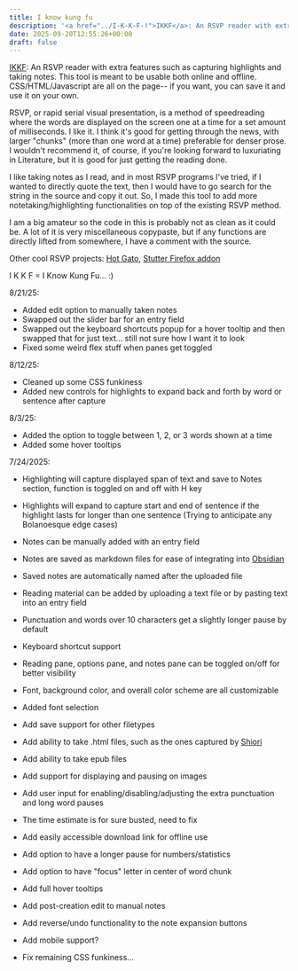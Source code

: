 ```yaml
---
title: I know kung fu
description: '<a href="../I-K-K-F-!">IKKF</a>: An RSVP reader with extra features such as capturing highlights and taking notes.'
date: 2025-09-20T12:55:26+00:00
draft: false
---
```

<a href="../I-K-K-F-!">IKKF</a>: An RSVP reader with extra features such as capturing highlights and taking notes. This tool is meant to be usable both online and offline. CSS/HTML/Javascript are all on the page-- if you want, you can save it and use it on your own.

  

RSVP, or rapid serial visual presentation, is a method of speedreading where the words are displayed on the screen one at a time for a set amount of milliseconds. I like it. I think it's good for getting through the news, with larger "chunks" (more than one word at a time) preferable for denser prose. I wouldn't recommend it, of course, if you're looking forward to luxuriating in Literature, but it is good for just getting the reading done.

I like taking notes as I read, and in most RSVP programs I've tried, if I wanted to directly quote the text, then I would have to go search for the string in the source and copy it out. So, I made this tool to add more notetaking/highlighting functionalities on top of the existing RSVP method.

I am a big amateur so the code in this is probably not as clean as it could be. A lot of it is very miscellaneous copypaste, but if any functions are directly lifted from somewhere, I have a comment with the source.

Other cool RSVP projects: [Hot Gato](https://hotgato.com/), [Stutter Firefox addon](https://addons.mozilla.org/en-US/firefox/addon/stutter/reviews/?utm_source=firefox-browser&utm_medium=firefox-browser&utm_content=addons-manager-reviews-link)

I K K F = I Know Kung Fu... :)

8/21/25:

- Added edit option to manually taken notes
- Swapped out the slider bar for an entry field
- Swapped out the keyboard shortcuts popup for a hover tooltip and then swapped that for just text... still not sure how I want it to look
- Fixed some weird flex stuff when panes get toggled

8/12/25:

- Cleaned up some CSS funkiness
- Added new controls for highlights to expand back and forth by word or sentence after capture

8/3/25:

- Added the option to toggle between 1, 2, or 3 words shown at a time
- Added some hover tooltips

7/24/2025:

- Highlighting will capture displayed span of text and save to Notes section, function is toggled on and off with H key
- Highlights will expand to capture start and end of sentence if the highlight lasts for longer than one sentence (Trying to anticipate any Bolanoesque edge cases)
- Notes can be manually added with an entry field
- Notes are saved as markdown files for ease of integrating into [Obsidian](https://obsidian.md/)
- Saved notes are automatically named after the uploaded file
- Reading material can be added by uploading a text file or by pasting text into an entry field
- Punctuation and words over 10 characters get a slightly longer pause by default
- Keyboard shortcut support
- Reading pane, options pane, and notes pane can be toggled on/off for better visibility
- Font, background color, and overall color scheme are all customizable
- Added font selection

- Add save support for other filetypes
- Add ability to take .html files, such as the ones captured by [Shiori](https://github.com/go-shiori/shiori)
- Add ability to take epub files
- Add support for displaying and pausing on images
- Add user input for enabling/disabling/adjusting the extra punctuation and long word pauses
- The time estimate is for sure busted, need to fix
- Add easily accessible download link for offline use
- Add option to have a longer pause for numbers/statistics
- Add option to have "focus" letter in center of word chunk
- Add full hover tooltips
- Add post-creation edit to manual notes
- Add reverse/undo functionality to the note expansion buttons
- Add mobile support?
- Fix remaining CSS funkiness...
